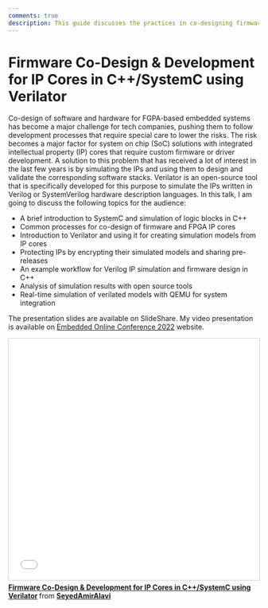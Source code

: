 ```yaml
---
comments: true
description: This guide discusses the practices in co-designing firmware and IP cores for FPGA-based solutions in C++/SystemC using Verilator.
---
```

# Firmware Co-Design & Development for IP Cores in C++/SystemC using Verilator

Co-design of software and hardware for FGPA-based embedded systems has become a major challenge for tech companies, pushing them to follow development processes that require special care to lower the risks. The risk becomes a major factor for system on chip (SoC) solutions with integrated intellectual property (IP) cores that require custom firmware or driver development. A solution to this problem that has received a lot of interest in the last few years is by simulating the IPs and using them to design and validate the corresponding software stacks. Verilator is an open-source tool that is specifically developed for this purpose to simulate the IPs written in Verilog or SystemVerilog hardware description languages. In this talk, I am going to discuss the following topics for the audience:

- A brief introduction to SystemC and simulation of logic blocks in C++
- Common processes for co-design of firmware and FPGA IP cores
- Introduction to Verilator and using it for creating simulation models from IP cores
- Protecting IPs by encrypting their simulated models and sharing pre-releases
- An example workflow for Verilog IP simulation and firmware design in C++
- Analysis of simulation results with open source tools
- Real-time simulation of verilated models with QEMU for system integration

The presentation slides are available on SlideShare. My video presentation is available on [Embedded Online Conference 2022](https://embeddedonlineconference.com/theatre/Firmware_Co-Design_and_Development_for_IP_Cores_in_Cplusplus_SystemC_using_Verilator) website.

<iframe src="//www.slideshare.net/slideshow/embed_code/key/DBCGGpXr9Apdg2" width="595" height="485" frameborder="0" marginwidth="0" marginheight="0" scrolling="no" style="border:1px solid #CCC; border-width:1px; margin-bottom:5px; max-width: 100%;" allowfullscreen> </iframe> <div style="margin-bottom:5px"> <strong> <a href="//www.slideshare.net/SeyedAmirAlavi1/firmware-codesign-development-for-ip-cores-in-csystemc-using-verilator" title="Firmware Co-Design &amp; Development for IP Cores in C++/SystemC using Verilator" target="_blank">Firmware Co-Design &amp; Development for IP Cores in C++/SystemC using Verilator</a> </strong> from <strong><a href="//www.slideshare.net/SeyedAmirAlavi1" target="_blank">SeyedAmirAlavi</a></strong> </div>